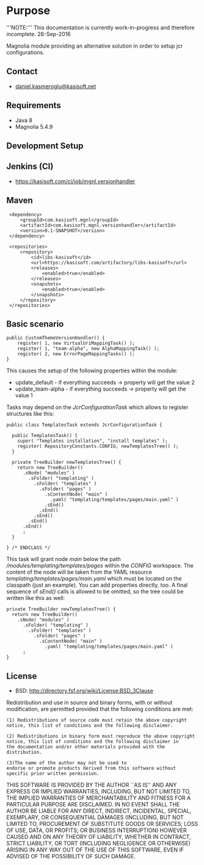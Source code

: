 Purpose
=======

'''NOTE:''' This documentation is currently work-in-progress and therefore incomplete. 28-Sep-2016

Magnolia module providing an alternative solution in order to setup jcr configurations.


Contact
-------

* daniel.kasmeroglu@kasisoft.net


Requirements
------------

 * Java 8
 * Magnolia 5.4.9


Development Setup
-----------------


Jenkins (CI)
------------

* https://kasisoft.com/ci/job/mgnl.versionhandler


Maven
-----

     <dependency>
         <groupId>com.kasisoft.mgnl</groupId>
         <artifactId>com.kasisoft.mgnl.versionhandler</artifactId>
         <version>0.1-SNAPSHOT</version>
     </dependency>
     
     <repositories>
         <repository>
             <id>libs-kasisoft</id>
             <url>https://kasisoft.com/artifactory/libs-kasisoft</url>
             <releases>
                 <enabled>true</enabled>
             </releases>
             <snapshots>
                 <enabled>true</enabled>
             </snapshots>
         </repository>
     </repositories>
     
     
Basic scenario
--------------

    public CustomThemeVersionHandler() {
        register( 1, new VirtualUriMappingTask() );
        register( 1, "team-alpha", new AlphaMappingTask() );
        register( 2, new ErrorPageMappingTasks() );
    }
    
This causes the setup of the following properties within the module:

 * update_default     - if everything succeeds -> property will get the value 2
 * update_team-alpha  - if everything succeeds -> property will get the value 1


Tasks may depend on the *JcrConfigurationTask* which allows to register structures like this:

    public class TemplatesTask extends JcrConfigurationTask {
    
      public TemplatesTask() {
        super( "Templates installation", "install templates" );
        register( RepositoryConstants.CONFIG, newTemplatesTree() );
      }
      
      private TreeBuilder newTemplatesTree() {
        return new TreeBuilder()
          .sNode( "modules" )
            .sFolder( "templating" )
              .sFolder( "templates" )
                .sFolder( "pages" )
                  .sContentNode( "main" )
                    .yaml( "templating/templates/pages/main.yaml" )
                  .sEnd()
                .sEnd()
              .sEnd()
            .sEnd()
          .sEnd()
          ;
      }
    
    } /* ENDCLASS */

This task will grant node *main* below the path */modules/templating/templates/pages* within the *CONFIG* workspace. The
content of the node will be taken from the YAML resource *templating/templates/pages/main.yaml* which must be located on
the classpath (just an example). 
You can add properties directly, too.
A final sequence of *sEnd()* calls is allowed to be omitted, so the tree could be written like this as well:

    private TreeBuilder newTemplatesTree() {
      return new TreeBuilder()
        .sNode( "modules" )
          .sFolder( "templating" )
            .sFolder( "templates" )
              .sFolder( "pages" )
                .sContentNode( "main" )
                  .yaml( "templating/templates/pages/main.yaml" )
          ;
    }
    

License
-------

* BSD: http://directory.fsf.org/wiki/License:BSD_3Clause

Redistribution and use in source and binary forms, with or without
modification, are permitted provided that the following conditions are
met:

    (1) Redistributions of source code must retain the above copyright
    notice, this list of conditions and the following disclaimer. 

    (2) Redistributions in binary form must reproduce the above copyright
    notice, this list of conditions and the following disclaimer in
    the documentation and/or other materials provided with the
    distribution.  
    
    (3)The name of the author may not be used to
    endorse or promote products derived from this software without
    specific prior written permission.

THIS SOFTWARE IS PROVIDED BY THE AUTHOR ``AS IS'' AND ANY EXPRESS OR
IMPLIED WARRANTIES, INCLUDING, BUT NOT LIMITED TO, THE IMPLIED
WARRANTIES OF MERCHANTABILITY AND FITNESS FOR A PARTICULAR PURPOSE ARE
DISCLAIMED. IN NO EVENT SHALL THE AUTHOR BE LIABLE FOR ANY DIRECT,
INDIRECT, INCIDENTAL, SPECIAL, EXEMPLARY, OR CONSEQUENTIAL DAMAGES
(INCLUDING, BUT NOT LIMITED TO, PROCUREMENT OF SUBSTITUTE GOODS OR
SERVICES; LOSS OF USE, DATA, OR PROFITS; OR BUSINESS INTERRUPTION)
HOWEVER CAUSED AND ON ANY THEORY OF LIABILITY, WHETHER IN CONTRACT,
STRICT LIABILITY, OR TORT (INCLUDING NEGLIGENCE OR OTHERWISE) ARISING
IN ANY WAY OUT OF THE USE OF THIS SOFTWARE, EVEN IF ADVISED OF THE
POSSIBILITY OF SUCH DAMAGE.